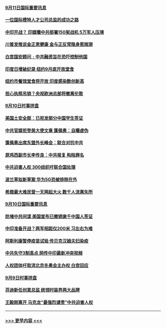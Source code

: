 #### [9月11日国际重要讯息](../pages/prog202/a102938316.md?t=09111851) 
#### [一位国际模特人才公司总监的成功之路](../pages/prog202/a102938254.md?t=09111851) 
#### [中印开战？ 印媒曝中共部署150架战机 5万军人压境](../pages/prog202/a102938020.md?t=09111851) 
#### [川普发推说金正恩健康 金与正反常隐身惹揣测](../pages/prog202/a102937910.md?t=09111851) 
#### [白宫国安顾问﹕中共融资旨在恐吓控制他国](../pages/prog202/a102937915.md?t=09111851) 
#### [印度日增破纪录  纽约9月底开放堂食](../pages/prog202/a102937777.md?t=09111851) 
#### [纽约市餐馆堂食将开放 印度感染数创新高](../pages/prog202/a102937873.md?t=09111851) 
#### [担心执照吊销？央视欧洲总部将撤离伦敦](../pages/prog202/a102937877.md?t=09111851) 
#### [9月10日时事拼盘](../pages/prog202/a102937857.md?t=09111851) 
#### [美国土安全部：已拒发部分中国学生签证](../pages/prog202/a102937782.md?t=09111851) 
#### [中共官媒拒登美大使文章 蓬佩奥：自曝虚伪](../pages/prog202/a102937791.md?t=09111851) 
#### [蓬佩奥出席东盟外长峰会：联合对抗中共](../pages/prog202/a102937773.md?t=09111851) 
#### [原鸡西副市长李传良：中共报复 构陷罪名](../pages/prog202/a102937770.md?t=09111851) 
#### [中共迫害人权 300组织吁联合国处理](../pages/prog202/a102937767.md?t=09111851) 
#### [波兰草拟新草案 华为5G恐被排除在外](../pages/prog202/a102937743.md?t=09111851) 
#### [希腊最大难民营一天两起大火 数千人流离失所](../pages/prog202/a102937567.md?t=09111851) 
#### [9月10日国际重要讯息](../pages/prog202/a102937512.md?t=09111851) 
#### [防堵中共间谍 美国宣布已撤销逾千中国人签证](../pages/prog202/a102937448.md?t=09111851) 
#### [中印准备开战？两军相距仅200米 习左右为难](../pages/prog202/a102937310.md?t=09111851) 
#### [阿斯利康暂停疫苗试验 传贝克汉姆夫妇染疫](../pages/prog202/a102936973.md?t=09111851) 
#### [中共失守3制高点 网传中印最新冲突视频](../pages/prog202/a102937097.md?t=09111851) 
#### [人权团体吁取消北京冬奥会主办权  白宫回应](../pages/prog202/a102937167.md?t=09111851) 
#### [9月9日时事拼盘](../pages/prog202/a102937147.md?t=09111851) 
#### [芬迪新任创意总监 统领时装界两大品牌](../pages/prog202/a102937131.md?t=09111851) 
#### [王毅刚离开 马克龙“最强烈谴责”中共迫害人权](../pages/prog202/a102937109.md?t=09111851) 

----
#### [ >>> 更早内容 <<< ](../indexes/prog202-earlier.md)
